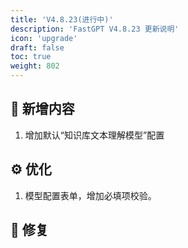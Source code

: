 ```yaml
---
title: 'V4.8.23(进行中)'
description: 'FastGPT V4.8.23 更新说明'
icon: 'upgrade'
draft: false
toc: true
weight: 802
---
```



## 🚀 新增内容

1. 增加默认“知识库文本理解模型”配置

## ⚙️ 优化

1. 模型配置表单，增加必填项校验。

## 🐛 修复

